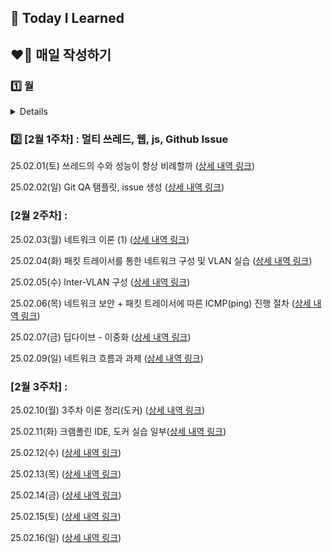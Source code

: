 ## 📝 Today I Learned

## ❤️‍🔥 매일 작성하기
### 1️⃣ 월
<details>
<h3> [1월 5주차] : Linux, Git, 동기화</h3>

25.01.29(수) Git PR 실습 (우당탕탕) ([상세 내역 링크](https://github.com/100-hours-a-week/mello-til/blob/main/Jan/2025-01-29.md))

25.01.30(목) Sync/Async 개념 공부 ([상세 내역 링크](https://github.com/100-hours-a-week/mello-til/blob/main/Jan/2025-01-30.md))

25.01.31(금) 동기화와 뮤텍스, 세마포어 ([상세 내역 링크](https://github.com/100-hours-a-week/mello-til/blob/main/Jan/2025-01-31.md))
</details>

### 2️⃣ [2월 1주차] : 멀티 쓰레드, 웹, js, Github Issue
25.02.01(토) 쓰레드의 수와 성능이 항상 비례할까 ([상세 내역 링크](https://github.com/100-hours-a-week/mello-til/blob/main/Feb/2025-02-01.md))

25.02.02(일) Git QA 탬플릿, issue 생성 ([상세 내역 링크](https://github.com/100-hours-a-week/mello-til/blob/main/Feb/2025-02-02.md))

### [2월 2주차] : 
25.02.03(월) 네트워크 이론 (1) ([상세 내역 링크](https://github.com/100-hours-a-week/mello-til/blob/main/Feb/2025-02-03.md))

25.02.04(화) 패킷 트레이서를 통한 네트워크 구성 및 VLAN 실습 ([상세 내역 링크](https://github.com/100-hours-a-week/mello-til/blob/main/Feb/2025-02-04.md))

25.02.05(수) Inter-VLAN 구성 ([상세 내역 링크](https://github.com/100-hours-a-week/mello-til/blob/main/Feb/2025-02-05.md))

25.02.06(목) 네트워크 보안 + 패킷 트레이서에 따른 ICMP(ping) 진행 절차 ([상세 내역 링크](https://github.com/100-hours-a-week/mello-til/blob/main/Feb/2025-02-06.md))

25.02.07(금) 딥다이브 - 이중화 ([상세 내역 링크](https://github.com/100-hours-a-week/mello-til/blob/main/Feb/2025-02-07.md))

25.02.09(일) 네트워크 흐름과 과제 ([상세 내역 링크](https://github.com/100-hours-a-week/mello-til/blob/main/Feb/2025-02-09.md))

### [2월 3주차] : 
25.02.10(월) 3주차 이론 정리(도커) ([상세 내역 링크](https://github.com/100-hours-a-week/mello-til/blob/main/Feb/2025-02-10.md))

25.02.11(화) 크램폴린 IDE, 도커 실습 일부([상세 내역 링크](https://github.com/100-hours-a-week/mello-til/blob/main/Feb/2025-02-11.md))

25.02.12(수) ([상세 내역 링크](https://github.com/100-hours-a-week/mello-til/blob/main/Feb/2025-02-12.md))

25.02.13(목) ([상세 내역 링크](https://github.com/100-hours-a-week/mello-til/blob/main/Feb/2025-02-13.md))

25.02.14(금) ([상세 내역 링크](https://github.com/100-hours-a-week/mello-til/blob/main/Feb/2025-02-14.md))

25.02.15(토) ([상세 내역 링크](https://github.com/100-hours-a-week/mello-til/blob/main/Feb/2025-02-15.md))

25.02.16(일) ([상세 내역 링크](https://github.com/100-hours-a-week/mello-til/blob/main/Feb/2025-02-16.md))